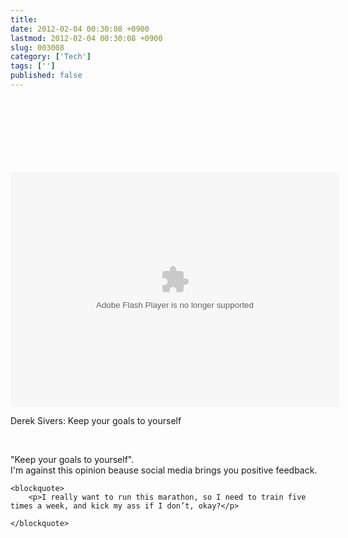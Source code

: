 ```yaml
---
title: 
date: 2012-02-04 00:30:08 +0900
lastmod: 2012-02-04 00:30:08 +0900
slug: 003008
category: ['Tech']
tags: ['']
published: false
---
```




<p><object width="526" height="374"><br />
<param name="movie" value="http://video.ted.com/assets/player/swf/EmbedPlayer.swf"></param><br />
<param name="allowFullScreen" value="true" /><br />
<param name="allowScriptAccess" value="always"/><br />
<param name="wmode" value="transparent"></param><br />
<param name="bgColor" value="#ffffff"></param><br />
<param name="flashvars" value="vu=https://video.ted.com/talk/stream/2010G/Blank/DerekSivers_2010G-320k.mp4&su=http://images.ted.com/images/ted/tedindex/embed-posters/DerekSivers-2010G.embed_thumbnail.jpg&vw=512&vh=288&ap=0&ti=947&lang=en&introDuration=15330&adDuration=4000&postAdDuration=830&adKeys=talk=derek_sivers_keep_your_goals_to_yourself;year=2010;theme=unconventional_explanations;theme=the_creative_spark;theme=how_the_mind_works;theme=how_we_learn;event=TEDGlobal+2010;tag=personal+growth;tag=self;tag=storytelling;tag=success;&preAdTag=tconf.ted/embed;tile=1;sz=512x288;" /><br />
<embed src="http://video.ted.com/assets/player/swf/EmbedPlayer.swf" pluginspace="http://www.macromedia.com/go/getflashplayer" type="application/x-shockwave-flash" wmode="transparent" bgColor="#ffffff" width="526" height="374" allowFullScreen="true" allowScriptAccess="always" flashvars="vu=https://video.ted.com/talk/stream/2010G/Blank/DerekSivers_2010G-320k.mp4&su=http://images.ted.com/images/ted/tedindex/embed-posters/DerekSivers-2010G.embed_thumbnail.jpg&vw=512&vh=288&ap=0&ti=947&lang=en&introDuration=15330&adDuration=4000&postAdDuration=830&adKeys=talk=derek_sivers_keep_your_goals_to_yourself;year=2010;theme=unconventional_explanations;theme=the_creative_spark;theme=how_the_mind_works;theme=how_we_learn;event=TEDGlobal+2010;tag=personal+growth;tag=self;tag=storytelling;tag=success;&preAdTag=tconf.ted/embed;tile=1;sz=512x288;"></embed><br />
</object></p><p>Derek Sivers: Keep your goals to yourself</p><br />
<p>"Keep your goals to yourself". <br />
I'm against this opinion beause social media brings you positive feedback.</p>

    <blockquote>
        <p>I really want to run this marathon, so I need to train five times a week, and kick my ass if I don’t, okay?</p>

    </blockquote>

